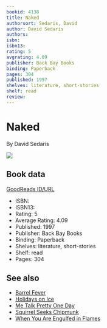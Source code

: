 ```yaml
---
bookid: 4138
title: Naked
authorsort: Sedaris, David
author: David Sedaris
authors: 
isbn: 
isbn13: 
rating: 5
avgrating: 4.09
publisher: Back Bay Books
binding: Paperback
pages: 304
published: 1997
shelves: literature, short-stories
shelf: read
review: 
---
```


# Naked

By David Sedaris

![](https://i.gr-assets.com/images/S/compressed.photo.goodreads.com/books/1394178867l/4138.jpg)

## Book data

[GoodReads ID/URL](https://www.goodreads.com/book/show/4138)

- ISBN: 
- ISBN13: 
- Rating: 5
- Average Rating: 4.09
- Published: 1997
- Publisher: Back Bay Books
- Binding: Paperback
- Shelves: literature, short-stories
- Shelf: read
- Pages: 304


## See also

- [Barrel Fever](Barrel_Fever-_Stories_and_Essays.md)
- [Holidays on Ice](Holidays_on_Ice.md)
- [Me Talk Pretty One Day](Me_Talk_Pretty_One_Day.md)
- [Squirrel Seeks Chipmunk](Squirrel_Seeks_Chipmunk.md)
- [When You Are Engulfed in Flames](When_You_Are_Engulfed_in_Flames.md)
